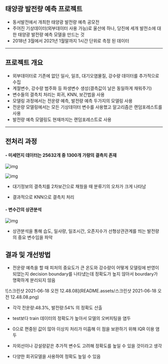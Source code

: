 ## 태양광 발전량 예측 프로젝트

* 동서발전에서 개최한 태양광 발전량 예측 공모전
* 주어진 기상데이터(외부데이터 사용 가능)로 울산에 하나, 당진에 세개 발전소에 대한 태양광 발전량 예측 모델을 만드는 것 
* 2018년 3월에서 2021년 1월말까지 1시간 단위로 측정 된 데이터

***

## 프로젝트 개요

* 외부데이터로 기존에 없던 일사, 일조, 대기오염물질, 강수량 데이터를 추가적으로 수집
* 계절변수, 강수량 범주화 등 파생변수 생성(결측값이 날은 동일하게 채워주기)
* 변수들의 결측치 처리는 회귀, KNN, 보간법을 사용
* 모델링 과정에서는 전운량 예측, 발전량 예측 두가지의 모델링 사용
* 전운량 모델링에서는 모든 기상데이터 변수를 사용했고 알고리즘은 랜덤포레스트를 사용
* 발전량 예측 모델링도 현재까지는 랜덤포레스트로 사용

***

## 전처리 과정

#### - 미세먼지 데이터는 25632개 중 1300개 가량의 결측치 존재

![img](https://lh4.googleusercontent.com/c5Eg7aPKdLpY2bmLYmjXYuUjjK9NTFbT7aI-VvVLKelsjD58rnONzhSzHfLHSgTcWXNsAn8NZSLvwqzRsP37oa8k7kCXpdIFElF_R_MD8pRlHEowuv2I6hKOeDSkYNTt)

![img](https://lh4.googleusercontent.com/DY8jSrLNhGuFTgP_I80ze3cQ0qC7lIb-tqt-1q3y-Y9nxzF-YDuSUXP44Kc_tF_ga6eC-XFZPC6d3ox65eBJO6BI0ZxzyIiWY432EZ0w7s60lFwkfBDkRN4S2mTYbfF6)

* 대기정보의 결측치를 2차보간으로 채웠을 때 분류기의 오차가 크게 나타남

* 결과적으로 KNN으로 결측치 처리

  

#### - 변수간의 상관분석

![img](https://lh3.googleusercontent.com/b2db0rNRq1SjBXRzs4DqNigW9lJlsyGrSnmSxHOVxcrQGhyc4YLJyQOPKlcGcpqlk5WRHUO9hdAKLSZXDl5oBTJpy_i_N6dv90iCLuWGUzwGU6Dbyi8VD7EZ7ZqFk6Sz)

* 상관분석을 통해 습도, 일사량, 일조시간, 오존지수가 선형상관관계를 띄는 발전량의 중요 변수임을 파악

## 결과 및 개선방법

* 전운량 예측을 할 때 피처의 중요도가 큰 온도와 강수량이 어떻게 모델링에 반영이 되었는지 decision boundary를 나타냈는데 정확도가 높지 않아서 bourdary가 명확하게 분리되지 않음

![스크린샷 2021-06-18 오전 12.48.08](README.assets/스크린샷 2021-06-18 오전 12.48.08.png)

>>>>>>> 
* 각각 전운량:48.3%, 발전량:54% 의 정확도 산출

* test보다 train 데이터의 정확도가 높아서 모델의 오버피팅을 염두

* 0으로 편중된 값이 많아 이상치 처리가 미흡해 이 점을 보완하기 위해 IQR 이용 염두

* 자외선이나 강설량같은 추가적 변수도 고려해 정확도를 높일 수 있을 것이라고 생각

* 다양한 회귀모델을 사용하여 정확도 높일 수 있음

  
